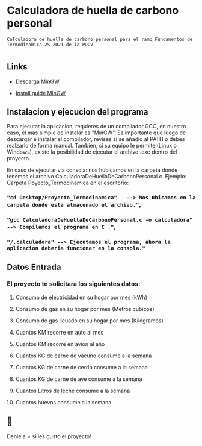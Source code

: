 # Calculadora de huella de carbono personal
    Calculadora de huella de carbono personal para el ramo Fundamentos de Termodinamica 2S 2021 de la PUCV
<h1 align="center"><Calculadora de huella de carbono personal></h1>

<p align="center"><Calculadora de huella de carbono personal para el ramo Fundamentos de Termodinamica 2S 2021 de la PUCV></p>

## Links

- [Descarga MinGW](https://www.mingw-w64.org/downloads/ "Descarga MinGW")

- [Install guide MinGW](https://platzi.com/tutoriales/1469-algoritmos/1901-como-instalar-gcc-para-compilar-programas-en-c-desde-la-consola-en-windows/?gclid=Cj0KCQiAzMGNBhCyARIsANpUkzM4yF5iEB9dxlUHic40mgfwYNin7hm7D-xkelIwFF9q5o3yhzgbB_8aAmlhEALw_wcB&gclsrc=aw.ds "Install guide")


## Instalacion y ejecucion del programa

Para ejecutar la aplicacion, requieres de un compliador GCC, en nuestro caso, el mas simple de instalar es "MinGW". Es importante que luego de descargar e instalar el compilador, revises si se añadio al PATH o debes realzarlo de forma manual.
Tambien, si su equipo le permite (Linux o Windows), existe la posibilidad de ejecutar el archivo .exe dentro del proyecto.

En caso de ejecutar via consola: nos hubicamos en la carpeta donde tenemos el archivo CalculadoraDeHuellaDeCarbonoPersonal.c. Ejemplo: Carpeta Poyecto_Termodinamica en el escritorio: 

### `"cd Desktop/Proyecto_Termodinamica"   --> Nos ubicamos en la carpeta donde esta almacenado el archivo."`,

### `"gcc CalculadoraDeHuellaDeCarbonoPersonal.c -o calculadora"  --> Compilamos el programa en C ."`,

### `"/.calculadora" --> Ejecutamos el programa, ahora la aplicacion deberia funcionar en la consola."`


## Datos Entrada

### El proyecto te solicitara los siguientes datos:

1. Consumo de electricidad en su hogar por mes (kWh)

2. Consumo de gas en su hogar por mes (Metros cubicos)

3. Consumo de gas licuado en su hogar por mes (Kilogramos)

4. Cuantos KM recorre en auto al mes

5. Cuantos KM recorre en avion al año

6. Cuantos KG de carne de vacuno consume a la semana

7. Cuantos KG de carne de cerdo consume a la semana

8. Cuantos KG de carne de ave consume a la semana

9. Cuantos Litros de leche consume a la semana

10. Cuantos huevos consume a la semana



## 🤝 

Denle a ⭐️ si les gusto el proyecto!
